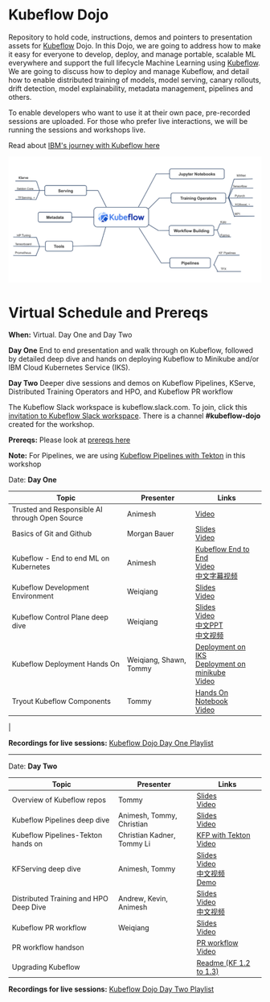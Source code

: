 # Kubeflow Dojo
Repository to hold code, instructions, demos and pointers to presentation assets for [Kubeflow](https://github.com/kubeflow) Dojo. In this Dojo, we are going to address how to  make it easy for everyone to develop, deploy, and manage portable, scalable ML everywhere and support the full lifecycle Machine Learning using [Kubeflow](https://www.kubeflow.org/). We are going to discuss how to deploy and manage Kubeflow, and detail how to enable distributed training of models, model serving, canary rollouts, drift detection, model explainability, metadata management, pipelines and others. 

To enable developers who want to use it at their own pace, pre-recorded sessions are uploaded. For those who prefer live interactions, we will be running the sessions and workshops live.

Read about [IBM's journey with Kubeflow here](https://developer.ibm.com/blogs/kubeflow-and-ibm-an-open-source-journey-to-10/)

![kubeflow-dojo](images/kubeflow-dojo.png)

# Virtual Schedule and Prereqs

**When:** Virtual. Day One and Day Two

**Day One** End to end presentation and walk through on Kubeflow, followed by detailed deep dive and hands on deploying Kubeflow to Minikube and/or IBM Cloud Kubernetes Service (IKS).

**Day Two** Deeper dive sessions and demos on Kubeflow Pipelines, KServe, Distributed Training Operators and HPO, and Kubeflow PR workflow

The Kubeflow Slack workspace is kubeflow.slack.com. To join, click this [invitation to Kubeflow Slack workspace](https://join.slack.com/t/kubeflow/shared_invite/zt-cpr020z4-PfcAue_2nw67~iIDy7maAQ). There is a channel **#kubeflow-dojo** created for the workshop.

**Prereqs:** Please look at [prereqs here](https://github.com/IBM/KubeflowDojo/blob/master/prereqs.md)

**Note:** For Pipelines, we are using [Kubeflow Pipelines with Tekton](https://github.com/kubeflow/kfp-tekton) in this workshop

Date: **Day One**

|Topic|Presenter|Links|
|---|---|---|
Trusted and Responsible AI through Open Source |Animesh|[Video](https://www.youtube.com/watch?v=cvx6UB-S0ds)|
|Basics of Git and Github|Morgan Bauer|[Slides](https://ibm.box.com/s/6px867ufg2dmuw15weoac6n8rukr7mmr)<br>[Video](https://youtu.be/VsesQl-YYbg?list=PLmzRWLV1CK_wzDbhB95nImDyaiNrrOg8S)|
|Kubeflow - End to end ML on Kubernetes|Animesh|[Kubeflow End to End](https://www.slideshare.net/AnimeshSingh/end-to-end-machine-learning-using-kubeflowbuild-train-deploy-and-manage)<br>[Video](https://www.youtube.com/watch?v=TenRufHdK8o)<br>[中文字幕视频](https://www.bilibili.com/video/BV1mV411m7h7)|
|Kubeflow Development Environment|Weiqiang|[Slides](Presentations/DevEnv.pdf)<br>[Video](https://www.youtube.com/watch?v=qfhb_RyOwAI)|
|Kubeflow Control Plane deep dive|Weiqiang|[Slides](Presentations/KubeflowControlPlane.pdf)<br>[Video](https://www.youtube.com/watch?v=VAOvXcSIGeo)<br>[中文PPT](https://www.slideshare.net/squarevilla/kubeflow-control-plane-238926180)<br>[中文视频](https://youtu.be/EP16OAlAo6A)|
|Kubeflow Deployment Hands On|Weiqiang, Shawn, Tommy|[Deployment on IKS](HandsOn/Deployment/kubeflow-on-iks.md)<br>[Deployment on minikube](HandsOn/Deployment/kubeflow-on-minikube.md)<br>[Video](https://www.youtube.com/watch?v=8SrTTokXEvw)|
|Tryout Kubeflow Components |Tommy| [Hands On Notebook](/HandsOn/day1)<br>[Video](https://www.youtube.com/watch?v=0UHGghi3ChA&list=PLmzRWLV1CK_wzDbhB95nImDyaiNrrOg8S&index=7)|
|

**Recordings for live sessions:** [Kubeflow Dojo Day One Playlist](https://www.youtube.com/playlist?list=PLmzRWLV1CK_wzDbhB95nImDyaiNrrOg8S)

<hr>

Date: **Day Two**

|Topic|Presenter|Links|
|---|---|---|
|Overview of Kubeflow repos|Tommy|[Slides](Presentations/KubeflowRepos.pdf)<br>[Video](https://www.youtube.com/watch?v=nnyj1-q628g&list=PLmzRWLV1CK_zYzciXjUrK2IRi3sZzshNl&index=2&t=0s)|
|Kubeflow Pipelines deep dive|Animesh, Tommy, Christian|[Slides](https://www.slideshare.net/AnimeshSingh/kubeflow-pipelines-with-tekton-236769976)<br>[Video](https://www.youtube.com/watch?v=AYIeNtXLT_k&list=PLmzRWLV1CK_zYzciXjUrK2IRi3sZzshNl&index=2)|
|Kubeflow Pipelines-Tekton hands on| Christian Kadner, Tommy Li|[KFP with Tekton](/HandsOn/KFP-Tekton/)<br>[Video](https://www.youtube.com/watch?v=Eg3Cm39MHZc&list=PLmzRWLV1CK_zYzciXjUrK2IRi3sZzshNl&index=3)|
|KFServing deep dive|Animesh, Tommy|[Slides](https://www.slideshare.net/AnimeshSingh/kfserving-serverless-model-inferencing-236725227)<br>[Video](https://www.youtube.com/watch?v=VN2htoRSUzY&list=PLmzRWLV1CK_zYzciXjUrK2IRi3sZzshNl&index=4)<br>[中文视频](https://www.bilibili.com/video/BV1ap4y1k7U6)<br>[Demo](/demo-materials/day2-kfs)|
|Distributed Training and HPO Deep Dive |Andrew, Kevin, Animesh|[Slides](https://www.slideshare.net/AnimeshSingh/kubeflow-distributed-training-and-hpo)<br>[Video](https://www.youtube.com/watch?v=KJFOlhD3L1E&list=PLmzRWLV1CK_zYzciXjUrK2IRi3sZzshNl&index=5)<br>[中文视频](https://www.bilibili.com/video/BV19Z4y13788)|
|Kubeflow PR workflow|Weiqiang|[Slides](Presentations/PRworkflow.pdf)<br>[Video](https://youtu.be/4EBQkfbbUTM)|
|PR workflow handson||[PR workflow](HandsOn/PRworkflow/PRworkflow.md)<br>[Video](https://www.youtube.com/watch?v=glTvpq6hu5w&list=PLmzRWLV1CK_zYzciXjUrK2IRi3sZzshNl&index=6)|
|Upgrading Kubeflow||[Readme (KF 1.2 to 1.3)](HandsOn/upgrade/KF_upgrade_1_2_to_1_3.md)<br>

**Recordings for live sessions:** [Kubeflow Dojo Day Two Playlist](https://www.youtube.com/playlist?list=PLmzRWLV1CK_zYzciXjUrK2IRi3sZzshNl)
